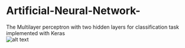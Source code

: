# Artificial-Neural-Network-
The Multilayer perceptron with two hidden layers for classification task 
implemented with Keras  
![alt text](https://res.cloudinary.com/ogbanugot/image/upload/v1534602591/model_zialli.png)  

